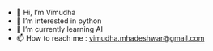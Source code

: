 - 👋 Hi, I’m Vimudha
- 👀 I’m interested in python
- 🌱 I’m currently learning AI
- 📫 How to reach me : vimudha.mhadeshwar@gmail.com

<!---
mvimudha/mvimudha is a ✨ special ✨ repository because its `README.md` (this file) appears on your GitHub profile.
You can click the Preview link to take a look at your changes.
--->
